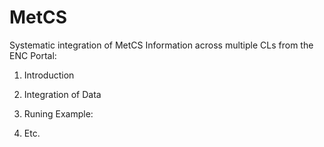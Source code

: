 MetCS
=====

Systematic integration of MetCS Information across multiple CLs from the ENC Portal:

1. Introduction

2. Integration of Data

3. Runing Example:

5. Etc.
